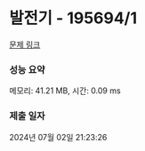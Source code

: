 # 발전기 - 195694/1 

[문제 링크](https://level.goorm.io/exam/195694/%EB%B0%9C%EC%A0%84%EA%B8%B0/quiz/1) 

### 성능 요약

메모리: 41.21 MB, 시간: 0.09 ms

### 제출 일자

2024년 07월 02일 21:23:26

